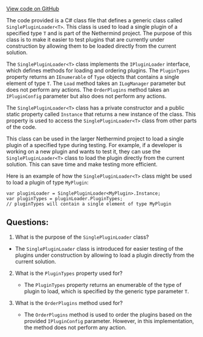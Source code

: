 [View code on GitHub](https://github.com/NethermindEth/nethermind/src/Nethermind/Nethermind.Api/Extensions/SinglePluginLoader.cs)

The code provided is a C# class file that defines a generic class called `SinglePluginLoader<T>`. This class is used to load a single plugin of a specified type `T` and is part of the Nethermind project. The purpose of this class is to make it easier to test plugins that are currently under construction by allowing them to be loaded directly from the current solution.

The `SinglePluginLoader<T>` class implements the `IPluginLoader` interface, which defines methods for loading and ordering plugins. The `PluginTypes` property returns an `IEnumerable` of `Type` objects that contains a single element of type `T`. The `Load` method takes an `ILogManager` parameter but does not perform any actions. The `OrderPlugins` method takes an `IPluginConfig` parameter but also does not perform any actions.

The `SinglePluginLoader<T>` class has a private constructor and a public static property called `Instance` that returns a new instance of the class. This property is used to access the `SinglePluginLoader<T>` class from other parts of the code.

This class can be used in the larger Nethermind project to load a single plugin of a specified type during testing. For example, if a developer is working on a new plugin and wants to test it, they can use the `SinglePluginLoader<T>` class to load the plugin directly from the current solution. This can save time and make testing more efficient.

Here is an example of how the `SinglePluginLoader<T>` class might be used to load a plugin of type `MyPlugin`:

```
var pluginLoader = SinglePluginLoader<MyPlugin>.Instance;
var pluginTypes = pluginLoader.PluginTypes;
// pluginTypes will contain a single element of type MyPlugin
```
## Questions: 
 1. What is the purpose of the `SinglePluginLoader` class?
   - The `SinglePluginLoader` class is introduced for easier testing of the plugins under construction by allowing to load a plugin directly from the current solution.

2. What is the `PluginTypes` property used for?
   - The `PluginTypes` property returns an enumerable of the type of plugin to load, which is specified by the generic type parameter `T`.

3. What is the `OrderPlugins` method used for?
   - The `OrderPlugins` method is used to order the plugins based on the provided `IPluginConfig` parameter. However, in this implementation, the method does not perform any action.